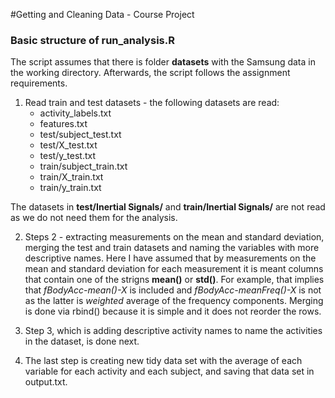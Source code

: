 #Getting and Cleaning Data - Course Project

### Basic structure of run_analysis.R

The script assumes that there is folder **datasets** with the Samsung data in the working directory. Afterwards, the script follows the assignment requirements.

1. Read train and test datasets - the following datasets are read:
	* activity_labels.txt
	* features.txt
	* test/subject_test.txt
	* test/X_test.txt
	* test/y_test.txt
	* train/subject_train.txt
	* train/X_train.txt
	* train/y_train.txt

The datasets in **test/Inertial Signals/** and **train/Inertial Signals/** are not read as we do not need them for the analysis.

2. Steps 2 - extracting measurements on the mean and standard deviation, merging the test and train datasets and naming the variables with more descriptive names. 
Here I have assumed that by measurements on the mean and standard deviation for each measurement it is meant columns that contain one of the strigns **mean()** or **std()**. 
For example, that implies that *fBodyAcc-mean()-X* is included and *fBodyAcc-meanFreq()-X* is not as the latter is *weighted* average of the frequency components.
Merging is done via rbind() because it is simple and it does not reorder the rows.

3. Step 3, which is adding descriptive activity names to name the activities in the dataset, is done next.

4. The last step is creating new tidy data set with the average of each variable for each activity and each subject, and saving that data set in output.txt.

 